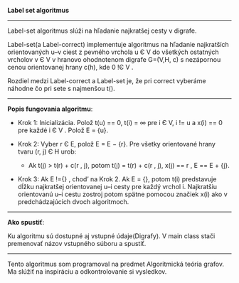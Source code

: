**Label set algoritmus**
_____________________________________
Label-set algoritmus slúži na hľadanie najkratšej cesty v digrafe.

Label-set(a Label-correct) implementuje algoritmus na hľadanie najkratších orientovaných u–v
ciest z pevného vrchola u Є V do všetkých ostatných vrcholov v Є V v hranovo ohodnotenom
digrafe G=(V,H, c) s nezápornou cenou orientovanej hrany c(h), kde 0 !Є V .

Rozdiel medzi Label-correct a Label-set je, že pri correct vyberáme náhodne čo pri sete s najmenšou t().

________________________________________
**Popis fungovania algoritmu**:
- Krok 1: Inicializácia. Polož t(u) == 0, t(i) = ∞ pre i Є V, i != u a x(i) == 0 pre každé i Є V . Polož E = {u}.
  
- Krok 2: Vyber r Є E, polož E = E − {r}. Pre všetky orientované hrany tvaru (r, j) Є H urob:

  - Ak t(j) > t(r) + c(r , j), potom t(j) = t(r) + c(r , j), x(j) == r , E == E + {j}.

- Krok 3: Ak E !={} , chod’ na Krok 2. Ak E = {}, potom t(i) predstavuje dĺžku najkratšej
orientovanej u–i cesty pre každý vrchol i. Najkratšiu orientovanú u–i cestu zostroj potom
spätne pomocou značiek x(i) ako v predchádzajúcich dvoch algoritmoch.

________________________________________
**Ako spustiť**:

Ku algoritmu sú dostupné aj vstupné údaje(Digrafy). V main class stači premenovať názov vstupného súboru a spustiť.

________________________________________
Tento algoritmus som programoval na predmet Algoritmická teória grafov.
Ma slúžiť na inspiráciu a odkontrolovanie si vysledkov.
